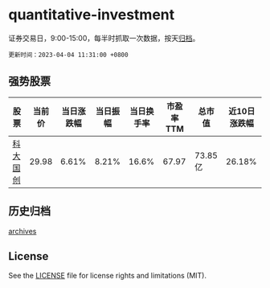# quantitative-investment

证券交易日，9:00-15:00，每半时抓取一次数据，按天[归档](archives)。

`更新时间：2023-04-04 11:31:00 +0800`

## 强势股票

|股票|当前价|当日涨跌幅|当日振幅|当日换手率|市盈率TTM|总市值|近10日涨跌幅|
|----|----|----|----|----|----|----|----|
|[科大国创](https://xueqiu.com/S/SZ300520)|29.98|6.61%|8.21%|16.6%|67.97|73.85亿|26.18%|

## 历史归档

[archives](archives)

## License

See the [LICENSE](LICENSE) file for license rights and limitations (MIT).